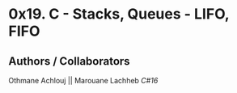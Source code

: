 # 0x19. C - Stacks, Queues - LIFO, FIFO

## Authors / Collaborators
Othmane Achlouj || Marouane Lachheb
*C#16*

